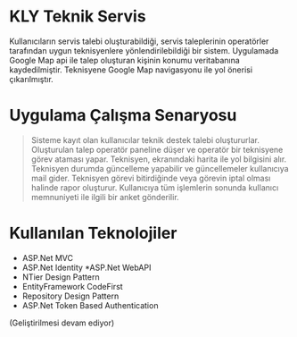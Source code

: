 # KLY Teknik Servis
Kullanıcıların servis talebi oluşturabildiği, servis taleplerinin operatörler tarafından uygun teknisyenlere yönlendirilebildiği bir sistem.
Uygulamada Google Map api ile talep oluşturan kişinin konumu veritabanına kaydedilmiştir. Teknisyene Google Map navigasyonu ile yol önerisi çıkarılmıştır.

# Uygulama Çalışma Senaryosu

> Sisteme kayıt olan kullanıcılar teknik destek talebi oluştururlar.
> Oluşturulan talep operatör paneline düşer ve operatör bir teknisyene görev ataması yapar.
> Teknisyen, ekranındaki harita ile yol bilgisini alır. Teknisyen durumda güncelleme yapabilir ve güncellemeler kullanıcıya mail gider.
> Teknisyen görevi bitirdiğinde veya görevin iptal olması halinde rapor oluşturur.
> Kullanıcıya tüm işlemlerin sonunda kullanıcı memnuniyeti ile ilgili bir anket gönderilir.
# Kullanılan Teknolojiler
* ASP.Net MVC
* ASP.Net Identity
*ASP.Net WebAPI
* NTier Design Pattern
* EntityFramework CodeFirst
* Repository Design Pattern
* ASP.Net Token Based Authentication

(Geliştirilmesi devam ediyor)
